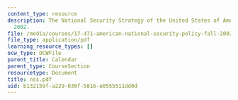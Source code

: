 ```yaml
---
content_type: resource
description: The National Security Strategy of the United States of America, September
  2002.
file: /media/courses/17-471-american-national-security-policy-fall-2002/b132159fa229030f5816e0555511dd0d_nss.pdf
file_type: application/pdf
learning_resource_types: []
ocw_type: OCWFile
parent_title: Calendar
parent_type: CourseSection
resourcetype: Document
title: nss.pdf
uid: b132159f-a229-030f-5816-e0555511dd0d
---
```

